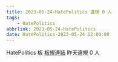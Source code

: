 ```yaml
---
title: 2023-05-24-HatePolitics 違規 0 人
tags:
    - HatePolitics
abbrlink: 2023-05-24-HatePolitics
date: HatePolitics-2023-05-24 12:00:00
---
```

HatePolitics 板 [板規連結](https://www.ptt.cc/bbs/HatePolitics/M.1617115262.A.D60.html)
昨天違規 0 人
